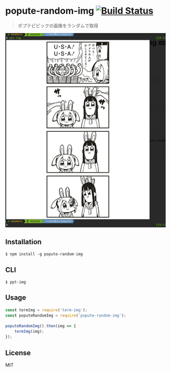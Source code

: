# popute-random-img [![Build Status](https://travis-ci.org/akameco/popute-random-img.svg?branch=master)](https://travis-ci.org/akameco/popute-random-img)

> ポプテピピックの画像をランダムで取得

![screenshot](media/media.png)

## Installation

```
$ npm install -g popute-random-img
```

## CLI

```
$ ppt-img
```

## Usage

```js
const termImg = require('term-img');
const poputeRandomImg = require('popute-random-img');

poputeRandomImg().then(img => {
	termImg(img);
});
```

## License

MIT
